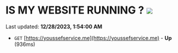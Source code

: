 # IS MY WEBSITE RUNNING ? [![](https://img.shields.io/static/v1?label=Sponsor&message=%E2%9D%A4&logo=GitHub&color=%23fe8e86)](https://github.com/sponsors/<username>)

Last updated: **12/28/2023, 1:54:00 AM**

- `GET` [https://youssefservice.me](https://youssefservice.me) - **Up** (936ms)
